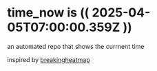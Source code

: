 # time_now is (( 2025-04-05T07:00:00.359Z ))

an automated repo that shows the currnent time

inspired by [breakingheatmap](https://github.com/breakingheatmap/breakingheatmap)